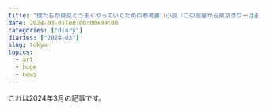 ```yaml
---
title: "僕たちが東京とうまくやっていくための参考書（小説『この部屋から東京タワーは永遠に見えない』感想文）"
date: 2024-03-01T00:00:00+09:00
categories: ["diary"]
diaries: ["2024-03"]
slug: tokyo
topics:
  - art
  - hoge
  - news
---
```

これは2024年3月の記事です。
